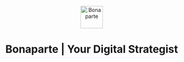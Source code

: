 <p align="center">
  <a href="https://www.bonapartedigital.com">
    <img alt="Bonaparte" src="https://www.bonapartedigital.com/static/icon.svg" width="60" />
  </a>
</p>
<h1 align="center">
  Bonaparte | Your Digital Strategist
</h1>